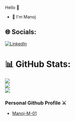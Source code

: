 Hello 👋
 - 🧔 I'm Manoj

## 🌐 Socials:
[![LinkedIn](https://img.shields.io/badge/LinkedIn-%230077B5.svg?logo=linkedin&logoColor=white)](https://linkedin.com/in/manoj-m-01) 
# 📊 GitHub Stats:
![](https://github-readme-stats.vercel.app/api?username=manoj-m-capestart&theme=dark&hide_border=false&include_all_commits=false&count_private=false)<br/>
![](https://github-readme-streak-stats.herokuapp.com/?user=manoj-m-capestart&theme=dark&hide_border=false)<br/>
![](https://github-readme-stats.vercel.app/api/top-langs/?username=manoj-m-capestart&theme=dark&hide_border=false&include_all_commits=false&count_private=false&layout=compact)


### Personal Github Profile ⚔  
- [Manoj-M-01](https://github.com/Manoj-M-01)  

<!-- Proudly created with GPRM ( https://gprm.itsvg.in ) -->
